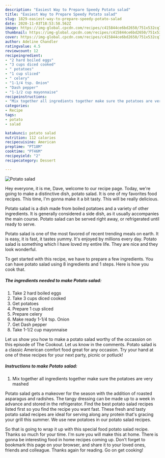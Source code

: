 ```yaml
---
description: "Easiest Way to Prepare Speedy Potato salad"
title: "Easiest Way to Prepare Speedy Potato salad"
slug: 1829-easiest-way-to-prepare-speedy-potato-salad
date: 2020-11-03T18:53:58.562Z
image: https://img-global.cpcdn.com/recipes/c415844ce6bd2650/751x532cq70/potato-salad-recipe-main-photo.jpg
thumbnail: https://img-global.cpcdn.com/recipes/c415844ce6bd2650/751x532cq70/potato-salad-recipe-main-photo.jpg
cover: https://img-global.cpcdn.com/recipes/c415844ce6bd2650/751x532cq70/potato-salad-recipe-main-photo.jpg
author: Adeline Chandler
ratingvalue: 4.5
reviewcount: 12
recipeingredient:
- "2 hard boiled eggs"
- "3 cups diced cooked"
- " potatoes"
- "1 cup sliced"
- " celery"
- "1-1/4 tsp. Onion"
- "Dash pepper"
- "1-1/2 cup mayonnaise"
recipeinstructions:
- "Mix together all ingredients together make sure the potatoes are very mashed"
categories:
- Recipe
tags:
- potato
- salad

katakunci: potato salad 
nutrition: 112 calories
recipecuisine: American
preptime: "PT18M"
cooktime: "PT46M"
recipeyield: "2"
recipecategory: Dessert

---
```



![Potato salad](https://img-global.cpcdn.com/recipes/c415844ce6bd2650/751x532cq70/potato-salad-recipe-main-photo.jpg)

Hey everyone, it is me, Dave, welcome to our recipe page. Today, we're going to make a distinctive dish, potato salad. It is one of my favorites food recipes. This time, I'm gonna make it a bit tasty. This will be really delicious.

Potato salad is a dish made from boiled potatoes and a variety of other ingredients. It is generally considered a side dish, as it usually accompanies the main course. Potato salad can be served right away, or refrigerated until ready to serve.

Potato salad is one of the most favored of recent trending meals on earth. It is easy, it is fast, it tastes yummy. It's enjoyed by millions every day. Potato salad is something which I have loved my entire life. They are nice and they look wonderful.


To get started with this recipe, we have to prepare a few ingredients. You can have potato salad using 8 ingredients and 1 steps. Here is how you cook that.

<!--inarticleads1-->

##### The ingredients needed to make Potato salad:

1. Take 2 hard boiled eggs
1. Take 3 cups diced cooked
1. Get  potatoes
1. Prepare 1 cup sliced
1. Prepare  celery
1. Make ready 1-1/4 tsp. Onion
1. Get Dash pepper
1. Take 1-1/2 cup mayonnaise


Let us show you how to make a potato salad worthy of the occassion on this episode of The Cookout. Let us know in the comments. Potato salad is a classic American comfort food great for any occasion. Try your hand at one of these recipes for your next party, picnic or potluck! 

<!--inarticleads2-->

##### Instructions to make Potato salad:

1. Mix together all ingredients together make sure the potatoes are very mashed


Potato salad gets a makeover for the season with the addition of roasted asparagus and radishes. The tangy dressing can be made up to a week in advance and stored in the refrigerator. Find the best potato salad recipes listed first so you find the recipe you want fast. These fresh and tasty potato salad recipes are ideal for serving along any protein that&#39;s gracing your grill this summer. We use new potatoes in our potato salad recipes. 

So that is going to wrap it up with this special food potato salad recipe. Thanks so much for your time. I'm sure you will make this at home. There is gonna be interesting food in home recipes coming up. Don't forget to bookmark this page on your browser, and share it to your loved ones, friends and colleague. Thanks again for reading. Go on get cooking!
